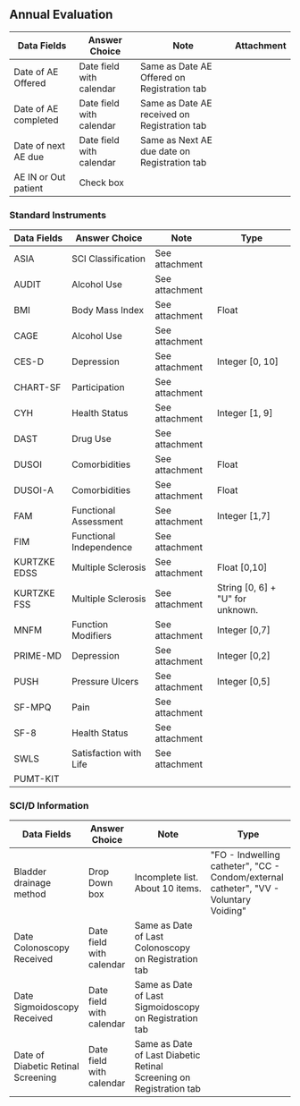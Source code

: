 ## Annual Evaluation
Data Fields | Answer Choice | Note | Attachment
----------------|----------------------|--------|-------------------
Date of AE Offered | Date field with calendar | Same as Date AE Offered on Registration tab
Date of AE completed | Date field with calendar | Same as Date AE received on Registration tab
Date of next AE due  | Date field with calendar | Same as Next AE due date on Registration tab
AE IN or Out patient | Check box |

### Standard Instruments
Data Fields | Answer Choice | Note | Type
----------------|----------------------|--------|-------------------
ASIA | SCI Classification | See attachment |
AUDIT | Alcohol Use | See attachment | 
BMI | Body Mass Index | See attachment | Float
CAGE | Alcohol Use | See attachment | 
CES-D | Depression   | See attachment | Integer [0, 10]
CHART-SF | Participation | See attachment |
CYH | Health Status  | See attachment | Integer [1, 9]
DAST | Drug Use | See attachment |  
DUSOI | Comorbidities | See attachment | Float
DUSOI-A   | Comorbidities | See attachment | Float
FAM | Functional Assessment | See attachment | Integer [1,7]
FIM | Functional Independence | See attachment |
KURTZKE EDSS | Multiple Sclerosis | See attachment | Float [0,10]
KURTZKE FSS | Multiple Sclerosis | See attachment | String [0, 6] + "U" for unknown. 
MNFM | Function Modifiers | See attachment | Integer [0,7]
PRIME-MD | Depression |See attachment |  Integer [0,2]
PUSH | Pressure Ulcers | See attachment | Integer [0,5]
SF-MPQ | Pain | See attachment | |  Integer 
SF-8 | Health Status | See attachment | |
SWLS | Satisfaction with Life | See attachment |
PUMT-KIT | | | |

### SCI/D Information

Data Fields | Answer Choice | Note | Type
----------------|----------------------|--------|-----------------
Bladder drainage method | Drop Down box  | Incomplete list. About 10 items. | "FO - Indwelling catheter", "CC - Condom/external catheter", "VV - Voluntary Voiding"
Date Colonoscopy Received | Date field with calendar | Same as Date of Last Colonoscopy on Registration tab | | Date
Date Sigmoidoscopy Received    | Date field with calendar | Same as Date of Last Sigmoidoscopy on Registration tab | | Date
Date of Diabetic Retinal Screening | Date field with calendar | Same as Date of Last Diabetic Retinal Screening on Registration tab | | Date
